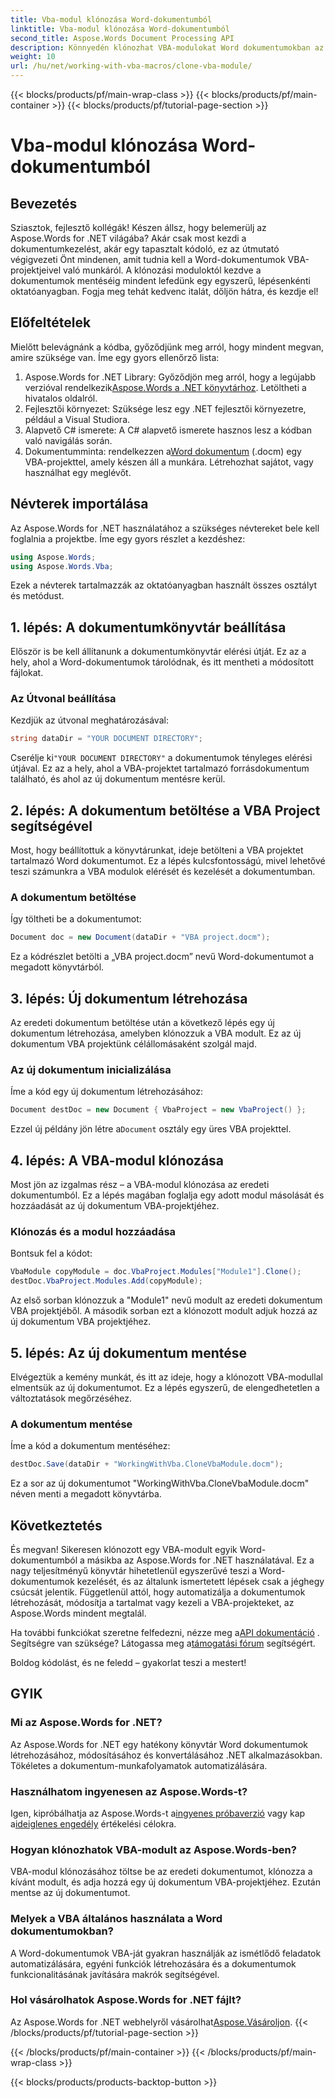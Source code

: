 ```yaml
---
title: Vba-modul klónozása Word-dokumentumból
linktitle: Vba-modul klónozása Word-dokumentumból
second_title: Aspose.Words Document Processing API
description: Könnyedén klónozhat VBA-modulokat Word dokumentumokban az Aspose.Words for .NET segítségével. Kövesse lépésről lépésre útmutatónkat a zökkenőmentes dokumentumkezeléshez!
weight: 10
url: /hu/net/working-with-vba-macros/clone-vba-module/
---
```


{{< blocks/products/pf/main-wrap-class >}}
{{< blocks/products/pf/main-container >}}
{{< blocks/products/pf/tutorial-page-section >}}

# Vba-modul klónozása Word-dokumentumból


## Bevezetés

Sziasztok, fejlesztő kollégák! Készen állsz, hogy belemerülj az Aspose.Words for .NET világába? Akár csak most kezdi a dokumentumkezelést, akár egy tapasztalt kódoló, ez az útmutató végigvezeti Önt mindenen, amit tudnia kell a Word-dokumentumok VBA-projektjeivel való munkáról. A klónozási moduloktól kezdve a dokumentumok mentéséig mindent lefedünk egy egyszerű, lépésenkénti oktatóanyagban. Fogja meg tehát kedvenc italát, dőljön hátra, és kezdje el!

## Előfeltételek

Mielőtt belevágnánk a kódba, győződjünk meg arról, hogy mindent megvan, amire szüksége van. Íme egy gyors ellenőrző lista:

1.  Aspose.Words for .NET Library: Győződjön meg arról, hogy a legújabb verzióval rendelkezik[Aspose.Words a .NET könyvtárhoz](https://releases.aspose.com/words/net/). Letöltheti a hivatalos oldalról.
2. Fejlesztői környezet: Szüksége lesz egy .NET fejlesztői környezetre, például a Visual Studiora.
3. Alapvető C# ismerete: A C# alapvető ismerete hasznos lesz a kódban való navigálás során.
4.  Dokumentumminta: rendelkezzen a[Word dokumentum](https://github.com/aspose-words/Aspose.Words-for-.NET/raw/99ba2a2d8b5d650deb40106225f383376b8b4bc6/Examples/Data/VBA%20project.docm) (.docm) egy VBA-projekttel, amely készen áll a munkára. Létrehozhat sajátot, vagy használhat egy meglévőt.

## Névterek importálása

Az Aspose.Words for .NET használatához a szükséges névtereket bele kell foglalnia a projektbe. Íme egy gyors részlet a kezdéshez:

```csharp
using Aspose.Words;
using Aspose.Words.Vba;
```

Ezek a névterek tartalmazzák az oktatóanyagban használt összes osztályt és metódust.

## 1. lépés: A dokumentumkönyvtár beállítása

Először is be kell állítanunk a dokumentumkönyvtár elérési útját. Ez az a hely, ahol a Word-dokumentumok tárolódnak, és itt mentheti a módosított fájlokat.

### Az Útvonal beállítása

Kezdjük az útvonal meghatározásával:

```csharp
string dataDir = "YOUR DOCUMENT DIRECTORY";
```

 Cserélje ki`"YOUR DOCUMENT DIRECTORY"` a dokumentumok tényleges elérési útjával. Ez az a hely, ahol a VBA-projektet tartalmazó forrásdokumentum található, és ahol az új dokumentum mentésre kerül.

## 2. lépés: A dokumentum betöltése a VBA Project segítségével

Most, hogy beállítottuk a könyvtárunkat, ideje betölteni a VBA projektet tartalmazó Word dokumentumot. Ez a lépés kulcsfontosságú, mivel lehetővé teszi számunkra a VBA modulok elérését és kezelését a dokumentumban.

### A dokumentum betöltése

Így töltheti be a dokumentumot:

```csharp
Document doc = new Document(dataDir + "VBA project.docm");
```

Ez a kódrészlet betölti a „VBA project.docm” nevű Word-dokumentumot a megadott könyvtárból.

## 3. lépés: Új dokumentum létrehozása

Az eredeti dokumentum betöltése után a következő lépés egy új dokumentum létrehozása, amelyben klónozzuk a VBA modult. Ez az új dokumentum VBA projektünk célállomásaként szolgál majd.

### Az új dokumentum inicializálása

Íme a kód egy új dokumentum létrehozásához:

```csharp
Document destDoc = new Document { VbaProject = new VbaProject() };
```

 Ezzel új példány jön létre a`Document` osztály egy üres VBA projekttel.

## 4. lépés: A VBA-modul klónozása

Most jön az izgalmas rész – a VBA-modul klónozása az eredeti dokumentumból. Ez a lépés magában foglalja egy adott modul másolását és hozzáadását az új dokumentum VBA-projektjéhez.

### Klónozás és a modul hozzáadása

Bontsuk fel a kódot:

```csharp
VbaModule copyModule = doc.VbaProject.Modules["Module1"].Clone();
destDoc.VbaProject.Modules.Add(copyModule);
```

Az első sorban klónozzuk a "Module1" nevű modult az eredeti dokumentum VBA projektjéből. A második sorban ezt a klónozott modult adjuk hozzá az új dokumentum VBA projektjéhez.

## 5. lépés: Az új dokumentum mentése

Elvégeztük a kemény munkát, és itt az ideje, hogy a klónozott VBA-modullal elmentsük az új dokumentumot. Ez a lépés egyszerű, de elengedhetetlen a változtatások megőrzéséhez.

### A dokumentum mentése

Íme a kód a dokumentum mentéséhez:

```csharp
destDoc.Save(dataDir + "WorkingWithVba.CloneVbaModule.docm");
```

Ez a sor az új dokumentumot "WorkingWithVba.CloneVbaModule.docm" néven menti a megadott könyvtárba.

## Következtetés

És megvan! Sikeresen klónozott egy VBA-modult egyik Word-dokumentumból a másikba az Aspose.Words for .NET használatával. Ez a nagy teljesítményű könyvtár hihetetlenül egyszerűvé teszi a Word-dokumentumok kezelését, és az általunk ismertetett lépések csak a jéghegy csúcsát jelentik. Függetlenül attól, hogy automatizálja a dokumentumok létrehozását, módosítja a tartalmat vagy kezeli a VBA-projekteket, az Aspose.Words mindent megtalál.

 Ha további funkciókat szeretne felfedezni, nézze meg a[API dokumentáció](https://reference.aspose.com/words/net/) . Segítségre van szüksége? Látogassa meg a[támogatási fórum](https://forum.aspose.com/c/words/8) segítségért.

Boldog kódolást, és ne feledd – gyakorlat teszi a mestert!

## GYIK

### Mi az Aspose.Words for .NET?  
Az Aspose.Words for .NET egy hatékony könyvtár Word dokumentumok létrehozásához, módosításához és konvertálásához .NET alkalmazásokban. Tökéletes a dokumentum-munkafolyamatok automatizálására.

### Használhatom ingyenesen az Aspose.Words-t?  
 Igen, kipróbálhatja az Aspose.Words-t a[ingyenes próbaverzió](https://releases.aspose.com/) vagy kap a[ideiglenes engedély](https://purchase.aspose.com/temporary-license/) értékelési célokra.

### Hogyan klónozhatok VBA-modult az Aspose.Words-ben?  
VBA-modul klónozásához töltse be az eredeti dokumentumot, klónozza a kívánt modult, és adja hozzá egy új dokumentum VBA-projektjéhez. Ezután mentse az új dokumentumot.

### Melyek a VBA általános használata a Word dokumentumokban?  
A Word-dokumentumok VBA-ját gyakran használják az ismétlődő feladatok automatizálására, egyéni funkciók létrehozására és a dokumentumok funkcionalitásának javítására makrók segítségével.

### Hol vásárolhatok Aspose.Words for .NET fájlt?  
 Az Aspose.Words for .NET webhelyről vásárolhat[Aspose.Vásároljon](https://purchase.aspose.com/buy).
{{< /blocks/products/pf/tutorial-page-section >}}

{{< /blocks/products/pf/main-container >}}
{{< /blocks/products/pf/main-wrap-class >}}

{{< blocks/products/products-backtop-button >}}
